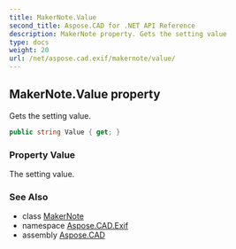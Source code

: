 ```yaml
---
title: MakerNote.Value
second_title: Aspose.CAD for .NET API Reference
description: MakerNote property. Gets the setting value
type: docs
weight: 20
url: /net/aspose.cad.exif/makernote/value/
---
```

## MakerNote.Value property

Gets the setting value.

```csharp
public string Value { get; }
```

### Property Value

The setting value.

### See Also

* class [MakerNote](../)
* namespace [Aspose.CAD.Exif](../../../aspose.cad.exif/)
* assembly [Aspose.CAD](../../../)


